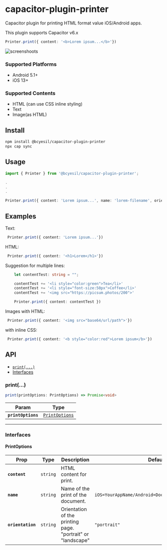 # capacitor-plugin-printer

Capacitor plugin for printing HTML format value iOS/Android apps.

This plugin supports Capacitor v6.x

```typescript
Printer.print({ content: '<b>Lorem ipsum...</b>'})
```
![screenshoots](https://github.com/BarisCanYesil/capacitor-plugin-printer/assets/17790689/818ea860-f3ba-4d8f-b08a-4df19ec57a43)


### Supported Platforms

- Android 5.1+
- iOS 13+

### Supported Contents

- HTML (can use CSS inline styling)
- Text
- Image(as HTML)

## Install

```bash
npm install @bcyesil/capacitor-plugin-printer
npx cap sync
```

## Usage
 ```typescript
import { Printer } from '@bcyesil/capacitor-plugin-printer';

.
.
.

 Printer.print({ content: 'Lorem ipsum...', name: 'lorem-filename', orientation: 'landscape' })
```

## Examples
Text:
```typescript
 Printer.print({ content: 'Lorem ipsum...'})
```

HTML:
```typescript
 Printer.print({ content: '<h1>Lorem</h1>'})
```

Suggestion for multiple lines:
```typescript
    let contentTest: string = "";

    contentTest += '<li style="color:green">Tea</li>'
    contentTest += '<li style="font-size:50px">Coffee</li>'
    contentTest += '<img src="https://picsum.photos/200">'

    Printer.print({ content: contentTest })
```

Images with HTML:
```typescript
 Printer.print({ content: '<img src="base64/url/path">'})
```

with inline CSS:
```typescript
 Printer.print({ content: '<b style="color:red">Lorem ipsum</b>'})
```

## API

<docgen-index>

* [`print(...)`](#print)
* [Interfaces](#interfaces)

</docgen-index>

<docgen-api>
<!--Update the source file JSDoc comments and rerun docgen to update the docs below-->

### print(...)

```typescript
print(printOptions: PrintOptions) => Promise<void>
```

| Param              | Type                                                  |
| ------------------ | ----------------------------------------------------- |
| **`printOptions`** | <code><a href="#printoptions">PrintOptions</a></code> |

--------------------


### Interfaces


#### PrintOptions

| Prop              | Type                | Description                                                 | Default                                                        | Since |
| ----------------- | ------------------- | ----------------------------------------------------------- | -------------------------------------------------------------- | ----- |
| **`content`**     | <code>string</code> | HTML content for print.                                     |                                                                | 0.0.1 |
| **`name`**        | <code>string</code> | Name of the print of the document.                          | <code>iOS=YourAppName/Android=Document+CurrentTimestamp</code> | 0.0.1 |
| **`orientation`** | <code>string</code> | Orientation of the printing page. "portrait" or "landscape" | <code>"portrait"</code>                                        | 0.0.1 |

</docgen-api>
